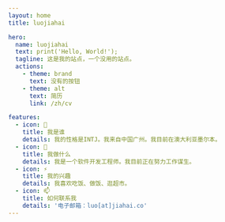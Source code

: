 ```yaml
---
layout: home
title: luojiahai

hero:
  name: luojiahai
  text: print('Hello, World!');
  tagline: 这是我的站点，一个没用的站点。
  actions:
    - theme: brand
      text: 没有的按钮
    - theme: alt
      text: 简历
      link: /zh/cv

features:
  - icon: 🤔
    title: 我是谁
    details: 我的性格是INTJ。我来自中国广州。我目前在澳大利亚墨尔本。
  - icon: 🔭
    title: 我做什么
    details: 我是一个软件开发工程师。我目前正在努力工作谋生。
  - icon: ⚡
    title: 我的兴趣
    details: 我喜欢吃饭、做饭、逛超市。
  - icon: 📫
    title: 如何联系我
    details: '电子邮箱：luo[at]jiahai.co'
---
```

